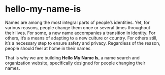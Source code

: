 # hello-my-name-is

Names are among the most integral parts of people’s identities. Yet, for various reasons, people change them once or several times throughout their lives. For some, a new name accompanies a transition in identity. For others, it’s a means of adapting to a new culture or country. For others still, it’s a necessary step to ensure safety and privacy. Regardless of the reason, people should feel at home in their names.

That is why we are building **Hello My Name Is**, a name search and organization website, specifically designed for people changing their names.
